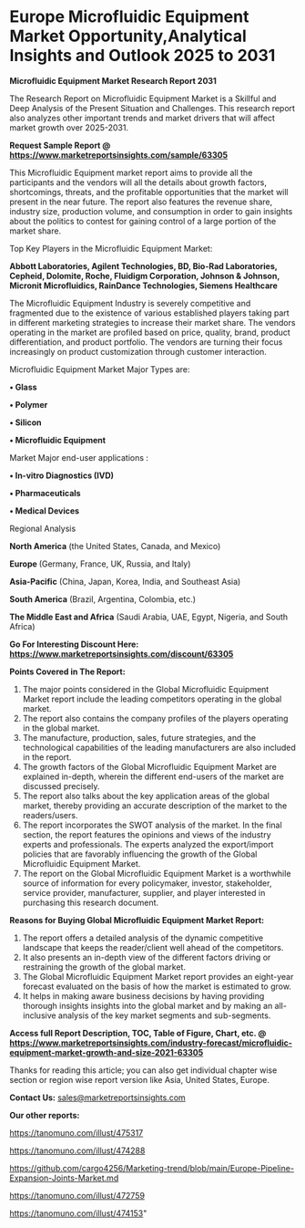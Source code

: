 # Europe Microfluidic Equipment Market Opportunity,Analytical Insights and Outlook 2025 to 2031

<strong>Microfluidic Equipment Market Research Report 2031</strong>

The Research Report on Microfluidic Equipment Market is a Skillful and Deep Analysis of the Present Situation and Challenges. This research report also analyzes other important trends and market drivers that will affect market growth over 2025-2031.

<strong>Request Sample Report @ <a href=https://www.marketreportsinsights.com/sample/63305>https://www.marketreportsinsights.com/sample/63305</a></strong>

This Microfluidic Equipment market report aims to provide all the participants and the vendors will all the details about growth factors, shortcomings, threats, and the profitable opportunities that the market will present in the near future. The report also features the revenue share, industry size, production volume, and consumption in order to gain insights about the politics to contest for gaining control of a large portion of the market share.

Top Key Players in the Microfluidic Equipment Market:

<strong>Abbott Laboratories, Agilent Technologies, BD, Bio-Rad Laboratories, Cepheid, Dolomite, Roche, Fluidigm Corporation, Johnson & Johnson, Micronit Microfluidics, RainDance Technologies, Siemens Healthcare</strong>

The Microfluidic Equipment Industry is severely competitive and fragmented due to the existence of various established players taking part in different marketing strategies to increase their market share. The vendors operating in the market are profiled based on price, quality, brand, product differentiation, and product portfolio. The vendors are turning their focus increasingly on product customization through customer interaction.

Microfluidic Equipment Market Major Types are:

<strong>• Glass

• Polymer

• Silicon

• Microfluidic Equipment</strong>

Market Major end-user applications :

<strong>• In-vitro Diagnostics (IVD)

• Pharmaceuticals

• Medical Devices</strong>

Regional Analysis

</u><strong><b>North America</b></strong> (the United States, Canada, and Mexico)

<strong><b>Europe </b></strong>(Germany, France, UK, Russia, and Italy)

<strong><b>Asia-Pacific</b></strong> (China, Japan, Korea, India, and Southeast Asia)

<strong><b>South America</b></strong> (Brazil, Argentina, Colombia, etc.)

<strong><b>The Middle East and Africa</b></strong> (Saudi Arabia, UAE, Egypt, Nigeria, and South Africa)

<strong>Go For Interesting Discount Here: <a href=https://www.marketreportsinsights.com/discount/63305>https://www.marketreportsinsights.com/discount/63305</a></strong>

<strong>Points Covered in The Report:</strong>
<ol>
  <li>The major points considered in the Global Microfluidic Equipment Market report include the leading competitors operating in the global market.</li>
  <li>The report also contains the company profiles of the players operating in the global market.</li>
  <li>The manufacture, production, sales, future strategies, and the technological capabilities of the leading manufacturers are also included in the report.</li>
  <li>The growth factors of the Global Microfluidic Equipment Market are explained in-depth, wherein the different end-users of the market are discussed precisely.</li>
  <li>The report also talks about the key application areas of the global market, thereby providing an accurate description of the market to the readers/users.</li>
  <li>The report incorporates the SWOT analysis of the market. In the final section, the report features the opinions and views of the industry experts and professionals. The experts analyzed the export/import policies that are favorably influencing the growth of the Global Microfluidic Equipment Market.</li>
  <li>The report on the Global Microfluidic Equipment Market is a worthwhile source of information for every policymaker, investor, stakeholder, service provider, manufacturer, supplier, and player interested in purchasing this research document.</li>
</ol>
<strong>Reasons for Buying Global Microfluidic Equipment Market Report:</strong>

<ol>
  <li>The report offers a detailed analysis of the dynamic competitive landscape that keeps the reader/client well ahead of the competitors.</li>
  <li>It also presents an in-depth view of the different factors driving or restraining the growth of the global market.</li>
  <li>The Global Microfluidic Equipment Market report provides an eight-year forecast evaluated on the basis of how the market is estimated to grow.</li>
  <li>It helps in making aware business decisions by having providing thorough insights insights into the global market and by making an all-inclusive analysis of the key market segments and sub-segments.</li>
</ol>
<strong>Access full Report Description, TOC, Table of Figure, Chart, etc. @ <a href=https://www.marketreportsinsights.com/industry-forecast/microfluidic-equipment-market-growth-and-size-2021-63305>https://www.marketreportsinsights.com/industry-forecast/microfluidic-equipment-market-growth-and-size-2021-63305</a></strong>


Thanks for reading this article; you can also get individual chapter wise section or region wise report version like Asia, United States, Europe.

<strong>Contact Us:</strong>
sales@marketreportsinsights.com

<strong>Our other reports:</strong>

<a href=https://tanomuno.com/illust/475317>https://tanomuno.com/illust/475317</a>

<a href=https://tanomuno.com/illust/474288>https://tanomuno.com/illust/474288</a>

<a href=https://github.com/cargo4256/Marketing-trend/blob/main/Europe-Pipeline-Expansion-Joints-Market.md>https://github.com/cargo4256/Marketing-trend/blob/main/Europe-Pipeline-Expansion-Joints-Market.md</a>

<a href=https://tanomuno.com/illust/472759>https://tanomuno.com/illust/472759</a>

<a href=https://tanomuno.com/illust/474153>https://tanomuno.com/illust/474153</a>"
